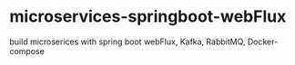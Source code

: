 # microservices-springboot-webFlux
build microserices with spring boot webFlux, Kafka, RabbitMQ, Docker-compose
